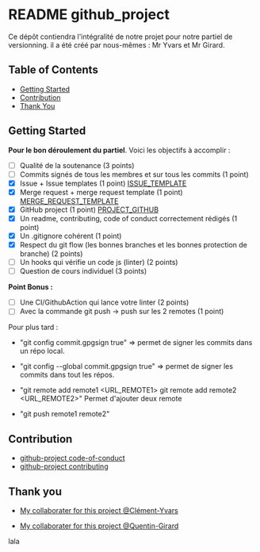 # README github_project

Ce dépôt contiendra l'intégralité de notre projet pour notre partiel de versionning. il a été créé par nous-mêmes : Mr Yvars et Mr Girard.

## Table of Contents
- [Getting Started](#getting-started)
- [Contribution](#contribution)
- [Thank You](#thank-you)

## Getting Started

**Pour le bon déroulement du partiel**. Voici les objectifs à accomplir :
- [ ] Qualité de la soutenance (3 points) 
- [ ] Commits signés de tous les membres et sur tous les commits (1 point) 
- [X] Issue + Issue templates (1 point) [ISSUE_TEMPLATE](.github/ISSUE_TEMPLATE)
- [X] Merge request + merge request template (1 point) [MERGE_REQUEST_TEMPLATE](.github/pull_request_template.md)
- [X] GitHub project (1 point) [PROJECT_GITHUB](https://github.com/users/Karnaa07/projects/1)
- [X] Un readme, contributing, code of conduct correctement rédigés (1 point)
- [X] Un .gitignore cohérent (1 point)
- [X] Respect du git flow (les bonnes branches et les bonnes protection de branche) (2 points)
- [ ] Un hooks qui vérifie un code js (linter) (2 points)
- [ ] Question de cours individuel (3 points)

**Point Bonus :**
- [ ] Une CI/GithubAction qui lance votre linter (2 points) 
- [ ] Avec la commande git push -> push sur les 2 remotes (1 point) 

Pour plus tard : 
- "git config commit.gpgsign true" => permet de signer les commits dans un répo local.
- "git config --global commit.gpgsign true" => permet de signer les commits dans tout les répos.

- "git remote add remote1 <URL_REMOTE1> git remote add remote2 <URL_REMOTE2>" Permet d'ajouter deux remote
- "git push remote1 remote2"

## Contribution
- [github-project code-of-conduct](CODE_OF_CONDUCT.md)
- [github-project contributing](CONTRIBUTING.md)

## Thank you
- [My collaborater for this project @Clément-Yvars](https://github.com/clement-Yvars)

- [My collaborater for this project @Quentin-Girard](https://github.com/Karnaa07)

lala
